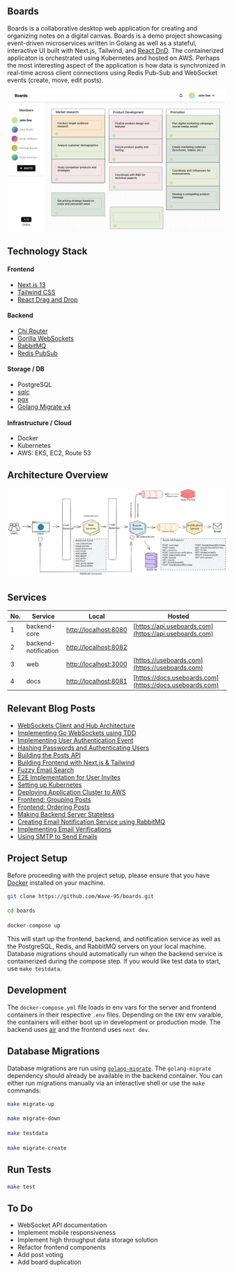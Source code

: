 ## Boards
Boards is a collaborative desktop web application for creating and organizing notes on a digital canvas. Boards is a demo project showcasing event-driven microservices written in Golang as well as a stateful, interactive UI built with Next.js, Tailwind, and [React DnD](https://react-dnd.github.io/react-dnd/about). The containerized applicaton is orchestrated using Kubernetes and hosted on AWS. Perhaps the most interesting aspect of the application is how data is synchronized in real-time across client connections using Redis Pub-Sub and WebSocket events (create, move, edit posts).

<img src="frontend/public/Hero.png" alt="Boards" width="500"/>

## Technology Stack
#### Frontend
- [Next.js 13](https://nextjs.org/)
- [Tailwind CSS](https://tailwindcss.com/)
- [React Drag and Drop](https://react-dnd.github.io/react-dnd/about)
#### Backend
- [Chi Router](https://github.com/go-chi/chi)
- [Gorilla WebSockets](https://github.com/gorilla/websocket)
- [RabbitMQ](https://www.rabbitmq.com/tutorials/tutorial-one-go.html)
- [Redis PubSub](https://redis.io/docs/interact/pubsub/)
#### Storage / DB
- PostgreSQL
- [sqlc](https://sqlc.dev/)
- [pgx](https://github.com/jackc/pgx)
- [Golang Migrate v4](https://github.com/golang-migrate/migrate)
#### Infrastructure / Cloud
- Docker
- Kubernetes
- AWS: EKS, EC2, Route 53

## Architecture Overview
![architecture](docs/architecture.svg)

## Services

No. | Service | Local | Hosted
--- | --- | --- | ---
1 | backend-core | [http://localhost:8080](http://localhost:8080) | [https://api.useboards.com](https://api.useboards.com)
2 | backend-notification | [http://localhost:8082](http://localhost:8082) |
3 | web | [http://localhost:3000](http://localhost:3000) | [https://useboards.com](https://useboards.com)
4 | docs | [http://localhost:8081](http://localhost:8081) | [https://docs.useboards.com](https://docs.useboards.com)

## Relevant Blog Posts
- [WebSockets Client and Hub Architecture](https://medium.com/@wu.victor.95/building-a-go-websocket-for-a-live-collaboration-tool-pt-1-f7e5374b1f47)
- [Implementing Go WebSockets using TDD](https://medium.com/@wu.victor.95/building-a-go-websocket-for-a-live-collaboration-tool-pt-2-5728cd6ec801)
- [Implementing User Authentication Event](https://medium.com/@wu.victor.95/building-a-go-websocket-for-a-live-collaboration-tool-pt-3-b9a6b23f7fef)
- [Hashing Passwords and Authenticating Users](https://medium.com/@wu.victor.95/hashing-passwords-and-authenticating-users-with-bcrypt-dc2fdd978568)
- [Building the Posts API](https://medium.com/@wu.victor.95/building-a-post-service-for-our-websocket-endpoint-using-clean-architecture-tdd-f39aae9b2041)
- [Building Frontend with Next.js & Tailwind](https://medium.com/@wu.victor.95/intro-8435223725f0)
- [Fuzzy Email Search](https://medium.com/@wu.victor.95/new-feature-invite-members-to-a-board-cddfb6657131)
- [E2E Implementation for User Invites](https://medium.com/@wu.victor.95/new-feature-board-invitations-pt-2-549e071d0338)
- [Setting up Kubernetes](https://medium.com/@wu.victor.95/deploying-with-kubernetes-d3a9e9aad767)
- [Deploying Application Cluster to AWS](https://medium.com/@wu.victor.95/deploying-application-to-aws-1d9b4e758de0)
- [Frontend: Grouping Posts](https://medium.com/@wu.victor.95/boards-new-feature-grouping-posts-pt-1-680a98701c9b)
- [Frontend: Ordering Posts](https://medium.com/@wu.victor.95/boards-new-feature-ordering-posts-e3984adcdef5)
- [Making Backend Server Stateless](https://medium.com/@wu.victor.95/stateless-websocket-server-using-redis-pubsub-bf5f70435ba0)
- [Creating Email Notification Service using RabbitMQ](https://medium.com/@wu.victor.95/creating-a-notification-service-using-rabbitmq-a488c3d5b8bf)
- [Implementing Email Verifications](https://medium.com/@wu.victor.95/sending-email-verifications-with-smtp-pt-1-c4ededf5442a)
- [Using SMTP to Send Emails](https://medium.com/@wu.victor.95/handling-rabbitmq-tasks-and-sending-emails-with-smtp-d2fd6bac695e)

## Project Setup

Before proceeding with the project setup, please ensure that you have [Docker](https://www.docker.com/) installed on your machine. 

```bash
git clone https://github.com/Wave-95/boards.git

cd boards

docker-compose up
```

This will start up the frontend, backend, and notification service as well as the PostgreSQL, Redis, and RabbitMQ servers on your local machine. Database migrations should automatically run when the backend service is containerized during the compose step. If you would like test data to start, use `make testdata`. 

## Development

The `docker-compose.yml` file loads in env vars for the server and frontend containers in their respective `.env` files. Depending on the `ENV` env varaible, the containers will either boot up in development or production mode. The backend uses [air](https://github.com/cosmtrek/air) and the frontend uses `next dev`. 

## Database Migrations

Database migrations are run using [`golang-migrate`](https://github.com/golang-migrate/migrate/tree/master/cmd/migrate). The `golang-migrate` dependency should already be available in the backend container. You can either run migrations manually via an interactive shell or use the `make` commands:

```bash
make migrate-up

make migrate-down

make testdata

make migrate-create
```

## Run Tests

```bash
make test
```

## To Do
- WebSocket API documentation
- Implement mobile responsiveness
- Implement high throughput data storage solution
- Refactor frontend components
- Add post voting
- Add board duplication
